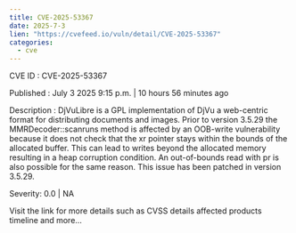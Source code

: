 ```yaml
--- 
title: CVE-2025-53367
date: 2025-7-3
lien: "https://cvefeed.io/vuln/detail/CVE-2025-53367"
categories:
  - cve
---
```


CVE ID : CVE-2025-53367

Published :  July 3
2025
9:15 p.m. | 10 hours
56 minutes ago

Description : DjVuLibre is a GPL implementation of DjVu
a web-centric format for distributing documents and images. Prior to version 3.5.29
the MMRDecoder::scanruns method is affected by an OOB-write vulnerability
because it does not check that the xr pointer stays within the bounds of the allocated buffer. This can lead to writes beyond the allocated memory
resulting in a heap corruption condition. An out-of-bounds read with pr is also possible for the same reason. This issue has been patched in version 3.5.29.

Severity: 0.0 | NA

Visit the link for more details
such as CVSS details
affected products
timeline
and more...

